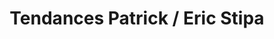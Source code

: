 ---
title: "Tendances Patrick / Eric Stipa"
url: /vichy/tendances-patrick-eric-stipa/
shop: Friseur
---